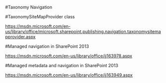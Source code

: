 ﻿#Taxonomy Navigation

#TaxonomySiteMapProvider class

https://msdn.microsoft.com/en-us/library/office/microsoft.sharepoint.publishing.navigation.taxonomysitemapprovider.aspx

#Managed navigation in SharePoint 2013

https://msdn.microsoft.com/en-us/library/office/jj163978.aspx

#Managed metadata and navigation in SharePoint 2013

https://msdn.microsoft.com/en-us/library/office/jj163949.aspx
































